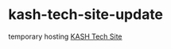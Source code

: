 # kash-tech-site-update

temporary hosting 
[KASH Tech Site](https://kashtech-site-update.netlify.app/)